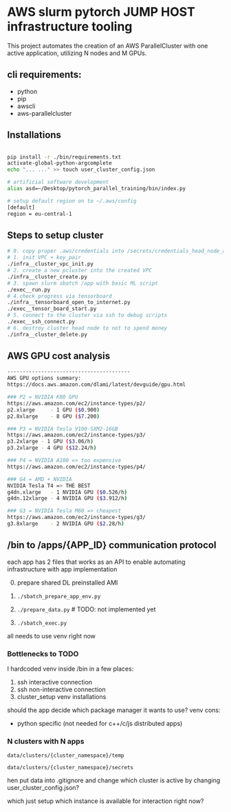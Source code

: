 
# AWS slurm pytorch JUMP HOST infrastructure tooling

This project automates the creation of an AWS ParallelCluster with one active application, utilizing N nodes and M GPUs.

## cli requirements:
- python
- pip
- awscli
- aws-parallelcluster

## Installations

```sh

pip install -r ./bin/requirements.txt
activate-global-python-argcomplete
echo "... ..." >> touch user_cluster_config.json 

# artificial software development
alias asd=~/Desktop/pytorch_parallel_training/bin/index.py

# setup default region on to ~/.aws/config
[default]
region = eu-central-1
```



## Steps to setup cluster

```sh
# 0. copy proper .aws/credentials into /secrets/credentials_head_node_aws
# 1. init VPC + key_pair
./infra__cluster_vpc_init.py
# 2. create a new pcluster into the created VPC 
./infra__cluster_create.py
# 3. spawn slurm sbatch /app with basic ML script
./exec__run.py
# 4.check progress via tensorboard
./infra__tensorboard_open_to_internet.py
./exec__tensor_board_start.py
# 5. connect to the cluster via ssh to debug scripts
./exec__ssh_connect.py
# 6. destroy cluster head node to not to spend money
./infra__cluster_delete.py
```

## AWS GPU cost analysis

```sh
----------------------------------------
AWS GPU options summary:
https://docs.aws.amazon.com/dlami/latest/devguide/gpu.html

### P2 = NVIDIA K80 GPU
https://aws.amazon.com/ec2/instance-types/p2/
p2.xlarge     - 1 GPU ($0.900)
p2.8xlarge    - 8 GPU ($7.200)

### P3 = NVIDIA Tesla V100-SXM2-16GB
https://aws.amazon.com/ec2/instance-types/p3/
p3.2xlarge - 1 GPU ($3.06/h)
p3.2xlarge - 4 GPU ($12.24/h)

### P4 = NVIDIA A100 => too expensive
https://aws.amazon.com/ec2/instance-types/p4/

### G4 = AMD + NVIDIA 
NVIDIA Tesla T4 => THE BEST
g4dn.xlarge   - 1 NVIDIA GPU ($0.526/h)
g4dn.12xlarge - 4 NVIDIA GPU ($3.912/h)

### G3 = NVIDIA Tesla M60 => cheapest
https://aws.amazon.com/ec2/instance-types/g3/
g3.8xlarge    - 2 NVIDIA GPU ($2.28/h)
```



## /bin to /apps/{APP_ID} communication protocol

each app has 2 files that works as an API to enable automating infrastructure with app implementation

0. prepare shared DL preinstalled AMI

1. `./sbatch_prepare_app_env.py`

2. `./prepare_data.py` # TODO: not implemented yet

3. `./sbatch_exec.py` 

all needs to use venv right now

### Bottlenecks to TODO

I hardcoded venv inside /bin in a few places:
1. ssh interactive connection
2. ssh non-interactive connection 
3. cluster_setup venv installations

should the app decide which package manager it wants to use? 
venv cons:
- python specific (not needed for c++/c/js distributed apps)

### N clusters with N apps

`data/clusters/{cluster_namespace}/temp`

`data/clusters/{cluster_namespace}/secrets`

hen put data into .gitignore and change which cluster is active by changing user_cluster_config.json?

which just setup which instance is available for interaction right now?

